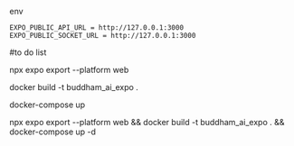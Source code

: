 env
```
EXPO_PUBLIC_API_URL = http://127.0.0.1:3000
EXPO_PUBLIC_SOCKET_URL = http://127.0.0.1:3000
```

#to do list

npx expo export --platform web

docker build -t buddham_ai_expo .

docker-compose up

npx expo export --platform web && docker build -t buddham_ai_expo . && docker-compose up -d